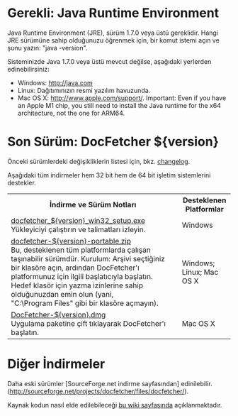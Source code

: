Gerekli: Java Runtime Environment
==================================
Java Runtime Environment (JRE), sürüm 1.7.0 veya üstü gereklidir. Hangi
JRE sürümüne sahip olduğunuzu öğrenmek için, bir komut istemi açın ve şunu yazın:
"java -version".

Sisteminizde Java 1.7.0 veya üstü mevcut değilse, aşağıdaki
yerlerden edinebilirsiniz:

* Windows: <http://java.com>
* Linux: Dağıtımınızın resmi yazılım havuzunda.
* Mac OS&nbsp;X: <http://www.apple.com/support/>. Important: Even if you have an Apple M1 chip, you still need to install the Java runtime for the x64 architecture, not the one for ARM64.

Son Sürüm: DocFetcher ${version}
=====================================

Önceki sürümlerdeki değişikliklerin listesi için, bkz. [changelog](http://docfetcher.sourceforge.net/wiki/doku.php?id=changelog).

Aşağıdaki tüm indirmeler hem 32 bit hem de 64 bit işletim sistemlerini destekler.

<table>
<tr>
<th>İndirme ve Sürüm Notları</th>
<th>Desteklenen Platformlar</th>
</tr>
<tr>
<td align="left"><a href="http://sourceforge.net/projects/docfetcher/files/docfetcher/${version}/docfetcher_${version}_win32_setup.exe/download">docfetcher_${version}_win32_setup.exe</a> <br/> Yükleyiciyi çalıştırın ve talimatları izleyin.</td>
<td>Windows</td>
</tr>
<tr>
<td align="left"><a href="http://sourceforge.net/projects/docfetcher/files/docfetcher/${version}/docfetcher-${version}-portable.zip/download">docfetcher-${version}-portable.zip</a> <br/> Bu, desteklenen tüm platformlarda çalışan taşınabilir sürümdür. Kurulum: Arşivi seçtiğiniz bir klasöre açın, ardından DocFetcher'ı platformunuz için ilgili başlatıcıyla başlatın. Hedef klasör için yazma izinlerine sahip olduğunuzdan emin olun (yani, "C:\Program&nbsp;Files" gibi bir klasöre açmayın).
</td>
<td>Windows; Linux; Mac OS&nbsp;X</td>
</tr>
<tr>
<td align="left"><a href="http://sourceforge.net/projects/docfetcher/files/docfetcher/${version}/DocFetcher-${version}.dmg/download">DocFetcher-${version}.dmg</a> <br/> Uygulama paketine çift tıklayarak DocFetcher'ı başlatın.</td>
<td>Mac OS&nbsp;X</td>
</tr>
</table>

Diğer İndirmeler
===============
Daha eski sürümler [SourceForge.net indirme sayfasından] edinilebilir.(http://sourceforge.net/projects/docfetcher/files/docfetcher/).

Kaynak kodun nasıl elde edilebileceği [bu wiki sayfasında](http://docfetcher.sourceforge.net/wiki/doku.php?id=source_code) açıklanmaktadır.

